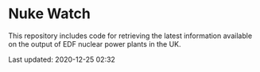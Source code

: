 # Nuke Watch

This repository includes code for retrieving the latest information available on the output of EDF nuclear power plants in the UK.

Last updated: 2020-12-25 02:32